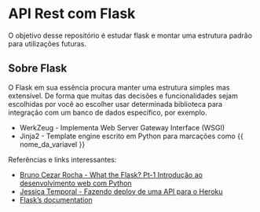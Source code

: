 # API Rest com Flask

O objetivo desse repositório é estudar flask e montar uma estrutura padrão para utilizações futuras.

## Sobre Flask

O Flask em sua essência procura manter uma estrutura simples mas extensível.
De forma que muitas das decisões e funcionalidades sejam escolhidas por você ao 
escolher usar determinada biblioteca para integração com um banco de dados específico, por exemplo.

- WerkZeug - Implementa Web Server Gateway Interface (WSGI)
- Jinja2 - Template engine escrito em Python para marcações como {{ nome_da_variavel }} 
  
Referências e links interessantes:
- [Bruno Cezar Rocha - What the Flask? Pt-1 Introdução ao desenvolvimento web com Python](http://pythonclub.com.br/what-the-flask-pt-1-introducao-ao-desenvolvimento-web-com-python.html)
- [Jessica Temporal - Fazendo deploy de uma API para o Heroku](https://jtemporal.com/deploy-flask-heroku/)
- [Flask’s documentation](https://flask.palletsprojects.com/en/1.1.x/)
